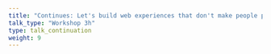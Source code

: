 ```yaml
---
title: "Continues: Let's build web experiences that don't make people puke."
talk_type: "Workshop 3h"
type: talk_continuation
weight: 9
---
```

